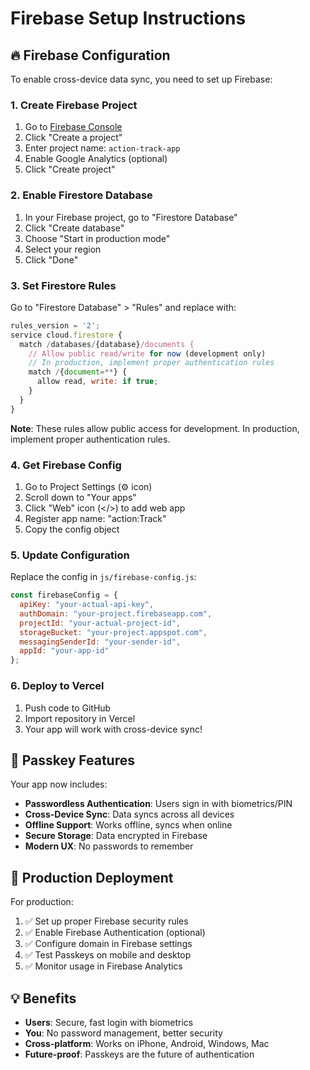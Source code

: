 # Firebase Setup Instructions

## 🔥 Firebase Configuration

To enable cross-device data sync, you need to set up Firebase:

### 1. Create Firebase Project
1. Go to [Firebase Console](https://console.firebase.google.com/)
2. Click "Create a project"
3. Enter project name: `action-track-app`
4. Enable Google Analytics (optional)
5. Click "Create project"

### 2. Enable Firestore Database
1. In your Firebase project, go to "Firestore Database"
2. Click "Create database"
3. Choose "Start in production mode"
4. Select your region
5. Click "Done"

### 3. Set Firestore Rules
Go to "Firestore Database" > "Rules" and replace with:

```javascript
rules_version = '2';
service cloud.firestore {
  match /databases/{database}/documents {
    // Allow public read/write for now (development only)
    // In production, implement proper authentication rules
    match /{document=**} {
      allow read, write: if true;
    }
  }
}
```

**Note**: These rules allow public access for development. In production, implement proper authentication rules.

### 4. Get Firebase Config
1. Go to Project Settings (⚙️ icon)
2. Scroll down to "Your apps"
3. Click "Web" icon (</>) to add web app
4. Register app name: "action:Track"
5. Copy the config object

### 5. Update Configuration
Replace the config in `js/firebase-config.js`:

```javascript
const firebaseConfig = {
  apiKey: "your-actual-api-key",
  authDomain: "your-project.firebaseapp.com",
  projectId: "your-actual-project-id",
  storageBucket: "your-project.appspot.com",
  messagingSenderId: "your-sender-id",
  appId: "your-app-id"
};
```

### 6. Deploy to Vercel
1. Push code to GitHub
2. Import repository in Vercel
3. Your app will work with cross-device sync!

## 🔑 Passkey Features

Your app now includes:

- **Passwordless Authentication**: Users sign in with biometrics/PIN
- **Cross-Device Sync**: Data syncs across all devices
- **Offline Support**: Works offline, syncs when online
- **Secure Storage**: Data encrypted in Firebase
- **Modern UX**: No passwords to remember

## 🚀 Production Deployment

For production:

1. ✅ Set up proper Firebase security rules
2. ✅ Enable Firebase Authentication (optional)
3. ✅ Configure domain in Firebase settings
4. ✅ Test Passkeys on mobile and desktop
5. ✅ Monitor usage in Firebase Analytics

## 💡 Benefits

- **Users**: Secure, fast login with biometrics
- **You**: No password management, better security
- **Cross-platform**: Works on iPhone, Android, Windows, Mac
- **Future-proof**: Passkeys are the future of authentication